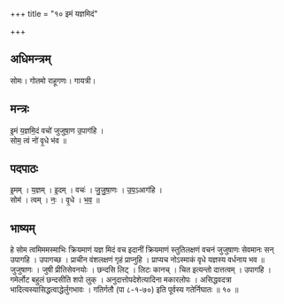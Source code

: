+++
title = "१० इमं यज्ञमिदं"

+++
## अधिमन्त्रम्
सोमः। गोतमो राहूगणः। गायत्री।

## मन्त्रः
इ॒मं य॒ज्ञमि॒दं वचो॑ जुजुषा॒ण उ॒पाग॑हि ।  
सोम॒ त्वं नो॑ वृ॒धे भ॑व ॥

## पदपाठः
इ॒मम् । य॒ज्ञम् । इ॒दम् । वचः॑ । जु॒जु॒षा॒णः । उ॒प॒ऽआग॑हि ।  
सोम॑ । त्वम् । नः॒ । वृ॒धे । भ॒व॒ ॥

## भाष्यम्
हे सोम त्वमिममस्माभिः क्रियमाणं यज्ञ मिदं वच इदानीं क्रियमाणं स्तुतिलक्षणं वचनं जुजुषाणः सेवमानः सन् उपागहि । उपागच्छ । प्राचीन वंशलक्षणं गृहं प्राप्नुहि । प्राप्यच नोऽस्माकं वृधे यज्ञस्य वर्धनाय भव ॥ जुजुषाणः । जुषी प्रीतिसेवनयोः । छन्दसि लिट् । लिटः कानच् । चित इत्यन्तो दात्तत्वम् । उपागहि । गमेर्लोट बहुलं छन्दसीति शपो लुक् । अनुदात्तोपदेशेत्यादिना मकारलोपः । असिद्धवदत्रा भादित्यस्यासिद्धत्वाद्धेर्लुगभावः । गतिर्गतौ (पा ८-१-७०) इति पूर्वस्य गतेर्निघातः ॥ १० ॥